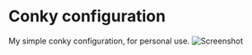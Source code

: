 # Conky configuration

My simple conky configuration, for personal use.
![Screenshot](https://raw.github.com/Rynaro/conky_personal_config/master/Conky.png)
